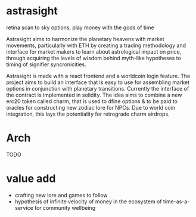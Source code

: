 # astrasight
retina scan to sky options, play money with the gods of time

Astrasight aims to harmonize the planetary heavens with market movements, particularly with ETH by creating a trading methodology and interface for market makers to learn about astrological impact on price, through acquiring the levels of wisdom behind myth-like hypotheses to timing of signifier syncronicities.

Astrasight is made with a react frontend and a worldcoin login feature. The project aims to build an interface that is easy to use for assembling market options in conjunction with planetary transitions. Currently the interface of the contract is implemented in solidity. The idea aims to combine a new erc20 token called charm, that is used to dfine options & to be paid to oracles for constructing new zodiac lore for NPCs. Due to world coin integration, this lays the potentiality for retrograde charm airdrops.

# Arch
TODO

# value add
- crafting new lore and games to follow
- hypothesis of infinite velocity of money in the ecosystem of time-as-a-service for community wellbeing
